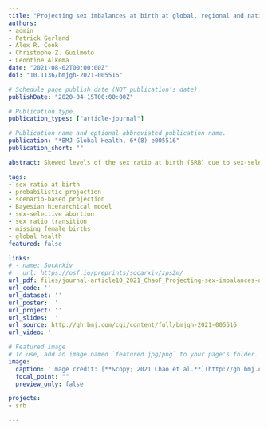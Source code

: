 ```yaml
---
title: "Projecting sex imbalances at birth at global, regional and national levels from 2021 to 2100: scenario-based Bayesian probabilistic projections of the sex ratio at birth and missing female births based on 3.26 billion birth records"
authors:
- admin
- Patrick Gerland
- Alex R. Cook
- Christophe Z. Guilmoto
- Leontine Alkema
date: "2021-08-02T00:00:00Z"
doi: "10.1136/bmjgh-2021-005516"

# Schedule page publish date (NOT publication's date).
publishDate: "2020-04-15T00:00:00Z"

# Publication type.
publication_types: ["article-journal"]

# Publication name and optional abbreviated publication name.
publication: "*BMJ Global Health, 6*(8) e005516"
publication_short: ""

abstract: Skewed levels of the sex ratio at birth (SRB) due to sex-selective abortions have been observed in several countries since the 1970s. They will lead to long-term sex imbalances in more than one-third of the world's population with yet unknown social and economic impacts on affected countries. Understanding the potential evolution of sex imbalances at birth is therefore essential for anticipating and planning for changing sex structures across the world. We produced probabilistic SRB projections from 2021 to 2100 based on different scenarios of sex ratio transition and assessed their implications in terms of missing female births at global, regional and national levels. Based on a comprehensive SRB database with 3.26 billion birth records, we project the skewed SRB and missing female births with a Bayesian hierarchical time series mixture model. The SRB projections under reference scenario S1 assumed SRB transitions only for countries with strong statistical evidence of SRB inflation, and the more extreme scenario S2 assumed a sex ratio transition for countries at risk of SRB inflation but with no or limited evidence of ongoing inflation. Under scenario S1, we projected 5.7 (95% uncertainty interval (1.2; 15.3)) million additional missing female births to occur by 2100. Countries affected will be those already affected in the past by imbalanced SRB, such as China and India. If all countries at risk of SRB inflation experience a sex ratio transition as in scenario S2, the projected missing female births increase to 22.1 (12.2; 39.8) million with a sizeable contribution of sub-Saharan Africa. The scenario-based projections provide important illustrations of the potential burden of future prenatal sex discrimination and the need to monitor SRBs in countries with son preference. Policy planning will be needed in the years to come to minimise future prenatal sex discrimination and its impact on social structures.

tags:
- sex ratio at birth
- probabilistic projection
- scenario-based projection
- Bayesian hierarchical model
- sex-selective abortion
- sex ratio transition
- missing female births
- global health
featured: false

links:
# - name: SocArXiv
#   url: https://osf.io/preprints/socarxiv/zps2m/
url_pdf: files/journal-article10_2021_ChaoF_Projecting-sex-imbalances-at-birth-at-global-regional-and-national-levels-from-2021-to-2100.pdf
url_code: ''
url_dataset: ''
url_poster: ''
url_project: ''
url_slides: ''
url_source: http://gh.bmj.com/cgi/content/full/bmjgh-2021-005516
url_video: ''

# Featured image
# To use, add an image named `featured.jpg/png` to your page's folder. 
image:
  caption: 'Image credit: [**&copy; 2021 Chao et al.**](http://gh.bmj.com/cgi/content/full/bmjgh-2021-005516)'
  focal_point: ""
  preview_only: false

projects:
- srb

---
```

<div data-badge-details="right" data-badge-type="medium-donut" data-doi="10.1136/bmjgh-2021-005516" data-hide-no-mentions="true" class="altmetric-embed"></div>

